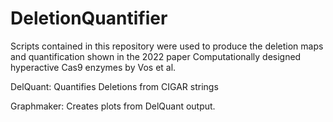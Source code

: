 # DeletionQuantifier

Scripts contained in this repository were used to produce the deletion maps and quantification shown in the 2022 paper Computationally designed hyperactive Cas9 enzymes by Vos et al.

DelQuant: Quantifies Deletions from CIGAR strings

Graphmaker: Creates plots from DelQuant output.

